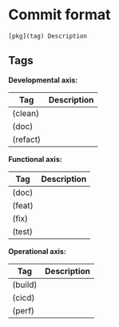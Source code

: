 # Commit format

``` 
[pkg](tag) Description
```

## Tags

**Developmental axis:**

| Tag      | Description |
|----------|-------------|
| (clean)  |             |
| (doc)    |             |
| (refact) |             |

**Functional axis:**

| Tag    | Description |
|--------|-------------|
| (doc)  |             |
| (feat) |             |
| (fix)  |             |
| (test) |             |

**Operational axis:**

| Tag     | Description |
|---------|-------------|
| (build) |             |
| (cicd)  |             |
| (perf)  |             |
